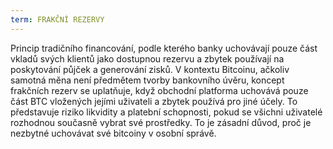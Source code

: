 ```yaml
---
term: FRAKČNÍ REZERVY
---
```


Princip tradičního financování, podle kterého banky uchovávají pouze část vkladů svých klientů jako dostupnou rezervu a zbytek používají na poskytování půjček a generování zisků. V kontextu Bitcoinu, ačkoliv samotná měna není předmětem tvorby bankovního úvěru, koncept frakčních rezerv se uplatňuje, když obchodní platforma uchovává pouze část BTC vložených jejími uživateli a zbytek používá pro jiné účely. To představuje riziko likvidity a platební schopnosti, pokud se všichni uživatelé rozhodnou současně vybrat své prostředky. To je zásadní důvod, proč je nezbytné uchovávat své bitcoiny v osobní správě.